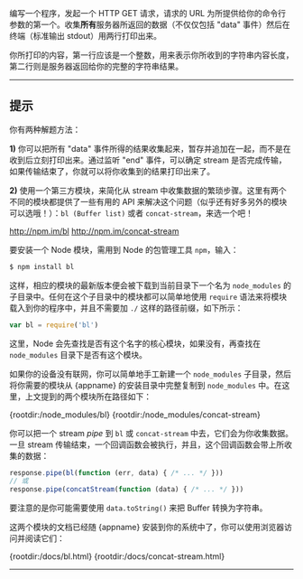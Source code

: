 编写一个程序，发起一个 HTTP GET 请求，请求的 URL 为所提供给你的命令行参数的第一个。收集**所有**服务器所返回的数据（不仅仅包括 "data" 事件）然后在终端（标准输出 stdout）用两行打印出来。

你所打印的内容，第一行应该是一个整数，用来表示你所收到的字符串内容长度，第二行则是服务器返回给你的完整的字符串结果。

----------------------------------------------------------------------
## 提示

你有两种解题方法：

**1)** 你可以把所有 "data" 事件所得的结果收集起来，暂存并追加在一起，而不是在收到后立刻打印出来。通过监听 "end" 事件，可以确定 stream 是否完成传输，如果传输结束了，你就可以将你收集到的结果打印出来了。

**2)** 使用一个第三方模块，来简化从 stream 中收集数据的繁琐步骤。这里有两个不同的模块都提供了一些有用的 API 来解决这个问题（似乎还有好多另外的模块可以选哦！）：`bl (Buffer list)` 或者 `concat-stream`，来选一个吧！

  <http://npm.im/bl>
  <http://npm.im/concat-stream>

要安装一个 Node 模块，需用到 Node 的包管理工具 `npm`，输入：

```sh
$ npm install bl
```

这样，相应的模块的最新版本便会被下载到当前目录下一个名为 `node_modules` 的子目录中。任何在这个子目录中的模块都可以简单地使用 `require` 语法来将模块载入到你的程序中，并且不需要加 `./` 这样的路径前缀，如下所示：

```js
var bl = require('bl')
```

这里，Node 会先查找是否有这个名字的核心模块，如果没有，再查找在 `node_modules` 目录下是否有这个模块。

如果你的设备没有联网，你可以简单地手工新建一个 `node_modules` 子目录，然后将你需要的模块从 {appname} 的安装目录中完整复制到 `node_modules` 中。在这里，上文提到的两个模块所在路径如下：

  {rootdir:/node_modules/bl}
  {rootdir:/node_modules/concat-stream}

你可以把一个 stream *pipe* 到 `bl` 或 `concat-stream` 中去，它们会为你收集数据。一旦 stream 传输结束，一个回调函数会被执行，并且，这个回调函数会带上所收集的数据：

```js
response.pipe(bl(function (err, data) { /* ... */ }))
// 或
response.pipe(concatStream(function (data) { /* ... */ }))
```

要注意的是你可能需要使用 `data.toString()` 来把 Buffer 转换为字符串。

这两个模块的文档已经随 {appname} 安装到你的系统中了，你可以使用浏览器访问并阅读它们：

  {rootdir:/docs/bl.html}
  {rootdir:/docs/concat-stream.html}

----------------------------------------------------------------------
